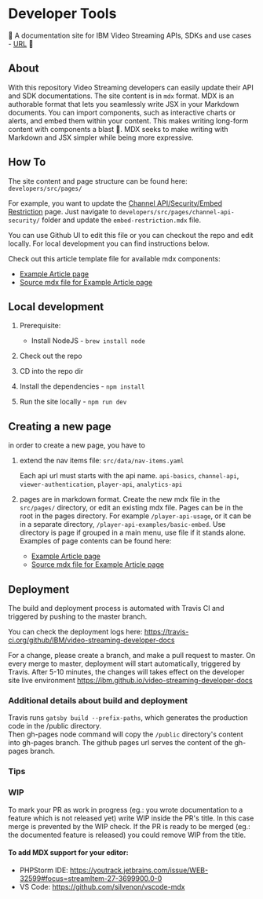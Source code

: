 # Developer Tools

:construction: A documentation site for IBM Video Streaming APIs, SDKs and use cases - [URL](https://ibm.github.io/video-streaming-developer-docs//) :construction:

## About

With this repository Video Streaming developers can easily update their API and SDK documentations.
The site content is in `mdx` format.
MDX is an authorable format that lets you seamlessly write JSX in your Markdown documents. You can import components, such as interactive charts or alerts, and embed them within your content. This makes writing long-form content with components a blast 🚀. MDX seeks to make writing with Markdown and JSX simpler while being more expressive.

## How To

The site content and page structure can be found here: `developers/src/pages/`

For example, you want to update the [Channel API/Security/Embed Restriction](https://pages.github.ibm.com/ustream-web/developers/channel-api-security/embed-restriction) page. Just navigate to `developers/src/pages/channel-api-security/` folder and update the `embed-restriction.mdx` file.

You can use Github UI to edit this file or you can checkout the repo and edit locally.
For local development you can find instructions below.

Check out this article template file for available mdx components:

- [Example Article page](https://ibm.github.io/video-streaming-developer-docs/channel-api-topic)
- [Source mdx file for Example Article page](https://github.com/IBM/video-streaming-developer-docs/blob/master/src/pages/channel-api-topic.mdx)

## Local development

1. Prerequisite:

   - Install NodeJS - `brew install node`

2. Check out the repo
3. CD into the repo dir
4. Install the dependencies - `npm install`
5. Run the site locally - `npm run dev`

## Creating a new page

in order to create a new page, you have to

1. extend the nav items file:
   `src/data/nav-items.yaml`
   
   Each api url must starts with the api name. `api-basics`, `channel-api`, `viewer-authentication`, `player-api`, `analytics-api`
2. pages are in markdown format. Create the new mdx file in the `src/pages/` directory, or edit an existing mdx file.
   Pages can be in the root in the pages directory. For example `/player-api-usage`,
   or it can be in a separate directory, `/player-api-examples/basic-embed`. Use directory is page if grouped in a main menu, use file if it stands alone.
   Examples of page contents can be found here:
   - [Example Article page](https://ibm.github.io/video-streaming-developer-docs/channel-api-topic)
   - [Source mdx file for Example Article page](https://github.com/IBM/video-streaming-developer-docs/blob/master/src/pages/channel-api-topic.mdx)

## Deployment

The build and deployment process is automated with Travis CI and triggered by pushing to the master branch.

You can check the deployment logs here: https://travis-ci.org/github/IBM/video-streaming-developer-docs

For a change, please create a branch, and make a pull request to master.
On every merge to master, deployment will start automatically, triggered by Travis.
After 5-10 minutes, the changes will takes effect on the developer site live environment
https://ibm.github.io/video-streaming-developer-docs

### Additional details about build and deployment

Travis runs `gatsby build --prefix-paths`, which generates the production code in the /public directory.  
Then gh-pages node command will copy the `/public` directory's content into gh-pages branch.
The github pages url serves the content of the gh-pages branch.

### Tips

### WIP

To mark your PR as work in progress (eg.: you wrote documentation to a feature which is not released yet) write WIP inside the PR's title. 
In this case merge is prevented by the WIP check. If the PR is ready to be merged (eg.: the documented feature is released) you could remove WIP from the title. 

#### To add MDX support for your editor:

- PHPStorm IDE: https://youtrack.jetbrains.com/issue/WEB-32599#focus=streamItem-27-3699900.0-0
- VS Code: https://github.com/silvenon/vscode-mdx
